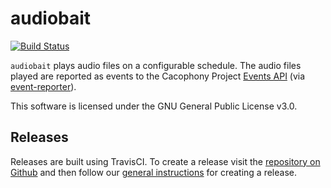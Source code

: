 # audiobait

[![Build Status](https://api.travis-ci.com/TheCacophonyProject/audiobait.svg?branch=master)](https://travis-ci.com/TheCacophonyProject/audiobait)

`audiobait` plays audio files on a configurable schedule. The audio
files played are reported as events to the Cacophony Project [Events
API](https://api.cacophony.org.nz/#api-Events-Add_Event) (via
[event-reporter](https://github.com/TheCacophonyProject/event-reporter)).

This software is licensed under the GNU General Public License v3.0.

## Releases

Releases are built using TravisCI. To create a release visit the
[repository on Github](https://github.com/TheCacophonyProject/audiobait/releases)
and then follow our [general instructions](https://docs.cacophony.org.nz/home/creating-releases)
for creating a release.
